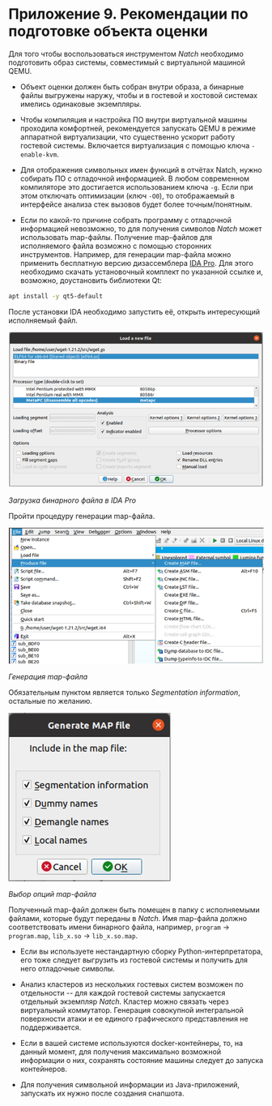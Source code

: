 <div style="page-break-before:always;">
</div>


# <a name="app_preparation"></a>Приложение 9. Рекомендации по подготовке объекта оценки

Для того чтобы воспользоваться инструментом *Natch* необходимо подготовить образ системы,
совместимый с виртуальной машиной QEMU.

* Объект оценки должен быть собран внутри образа, а бинарные файлы выгружены наружу, чтобы
и в гостевой и хостовой системах имелись одинаковые экземпляры.

* Чтобы компиляция и настройка ПО внутри виртуальной машины проходила комфортней, рекомендуется
запускать QEMU в режиме аппаратной виртуализации, что существенно ускорит работу гостевой системы.
Включается виртуализация с помощью ключа `-enable-kvm`.

* Для отображения символьных имен функций в отчётах Natch,
нужно собирать ПО с отладочной информацией.
В любом современном компиляторе это достигается использованием ключа `-g`.
Если при этом отключать оптимизации (ключ `-O0`), то отображаемый в интерфейсе анализа стек вызовов будет более точным/понятным.

* Если по какой-то причине собрать программу с отладочной информацией невозможно, то для получения символов *Natch* может использовать
map-файлы. Получение map-файлов для исполняемого файла возможно с помощью сторонних инструментов.
Например, для генерации map-файла можно применить бесплатную версию дизассемблера
[IDA Pro](https://hex-rays.com/ida-free/). Для этого необходимо скачать установочный комплект по указанной ссылке и, возможно,
доустановить библиотеки Qt:
```bash
apt install -y qt5-default
```
После установки IDA необходимо запустить её, открыть интересующий исполняемый файл.

<img src="images/quickstart/ida_map1.png"><figcaption>_Загрузка бинарного файла в IDA Pro_</figcaption>

Пройти процедуру генерации map-файла.

<img src="images/quickstart/ida_map2.png"><figcaption>_Генерация map-файла_</figcaption>

Обязательным пунктом является только *Segmentation information*, остальные по желанию.

<img src="images/quickstart/ida_map3.png"><figcaption>_Выбор опций map-файла_</figcaption>

 Полученный map-файл должен быть помещен в папку с исполняемыми файлами, которые будут переданы в *Natch*.
 Имя map-файла должно соответствовать имени бинарного файла, например, `program` -> `program.map`, `lib_x.so` -> `lib_x.so.map`.

* Если вы используете нестандартную сборку Python-интерпретатора, его тоже следует выгрузить из гостевой системы и получить для него
отладочные символы.

* Анализ кластеров из нескольких гостевых систем возможен по отдельности -- для каждой гостевой системы запускается отдельный экземпляр *Natch*.
Кластер можно связать через виртуальный коммутатор. Генерация совокупной интегральной поверхности атаки и ее единого графического представления не поддерживается.

* Если в вашей системе используются docker-контейнеры, то, на данный момент, для получения максимально возможной
информации о них, сохранять состояние машины следует до запуска контейнеров.

* Для получения символьной информации из Java-приложений, запускать их нужно после создания снапшота.
  

